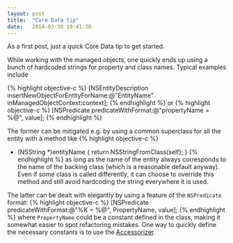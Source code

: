 ```yaml
---
layout: post
title:  "Core Data tip"
date:   2014-03-30 19:41:20
---
```


As a first post, just a quick Core Data tip to get started.

While working with the managed objects, one quickly ends up using a bunch of hardcoded strings for property and class names. Typical examples include

{% highlight objective-c %}
[NSEntityDescription insertNewObjectForEntityForName:@"EntityName" 
						      inManagedObjectContext:context];
{% endhighlight %}
or 
{% highlight objective-c %}
[NSPredicate predicateWithFormat:@"propertyName = %@", value];
{% endhighlight %}

The former can be mitigated e.g. by using a common superclass for all the entity with a method like 
{% highlight objective-c %}
+ (NSString *)entityName {
	return NSStringFromClass(self);
}
{% endhighlight %}
as long as the name of the entity always corresponds to the name of the backing class (which is a reasonable default anyway). Even if some class is called differently, it can choose to override this method and still avoid hardcoding the string everywhere it is used.

The latter can be dealt with elegantly by using a feature of the `NSPredicate` format:
{% highlight objective-c %}
[NSPredicate predicateWithFormat:@"%K = %@", PropertyName, value];
{% endhighlight %}
where `PropertyName` could be a constant defined in the class, making it somewhat easier to spot refactoring mistakes. One way to quickly define the necessary constants is to use the [Accessorizer](http://www.kevincallahan.org/software/accessorizer.html).

